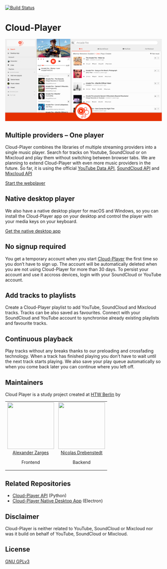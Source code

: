 [![Build Status](https://travis-ci.org/Cloud-Player/web.svg?branch=master)](https://travis-ci.org/Cloud-Player/web)

# Cloud-Player
[![Cloud Player Teaser](./src/assets/meta/social/facebook.jpg)](https://cloud-player.io)

## Multiple providers – One player
Cloud-Player combines the libraries of multiple streaming providers into a single music player. 
Search for tracks on Youtube, SoundCloud or on Mixcloud and play them without switching between browser tabs.
We are planning to extend Cloud-Player with even more music providers in the future.
So far, it is using the official
[YouTube Data API](https://developers.google.com/youtube/v3/docs),
[SoundCloud API](https://developers.soundcloud.com/docs/api) and 
[Mixcloud API](https://www.mixcloud.com/developers/)

[Start the webplayer](https://cloud-player.io)

## Native desktop player
We also have a native desktop player for macOS and Windows, so you can install the Cloud-Player app on your desktop 
and control the player with your media keys on your keyboard.

[Get the native desktop app](https://github.com/Cloud-Player/desktop-app)

## No signup required
You get a temporary account when you start [Cloud-Player](https://cloud-player.io) the first time 
so you don’t have to sign up. 
The account will be automatically deleted when you are not using Cloud-Player for more than 30 days.
To persist your account and use it accross devices, login with your SoundCloud or YouTube account.

## Add tracks to playlists
Create a Cloud-Player playlist to add YouTube, SoundCloud and Mixcloud tracks. Tracks can be also saved as favourites. 
Connect with your SoundCloud and YouTube account to synchronise already existing playlists and favourite tracks.

## Continuous playback
Play tracks without any breaks thanks to our preloading and crossfading technology. 
When a track has finished playing you don’t have to wait until the next track starts playing.
We also save your play queue automatically so when you come back later you can continue where you left off.

## Maintainers
Cloud Player is a study project created at [HTW Berlin](http://www.htw-berlin.de/) by 

<table>
  <tbody>
    <tr>
      <td align="center" valign="top">
        <img width="150" height="150" src="https://github.com/zarlex.png?s=150">
        <br>
        <a href="https://github.com/zarlex">Alexander Zarges</a>
        <p>Frontend</p>
      </td>
      <td align="center" valign="top">
        <img width="150" height="150" src="https://github.com/cutoffthetop.png?s=150">
        <br>
        <a href="https://github.com/cutoffthetop">Nicolas Drebenstedt</a>
        <p>Backend</p>
      </td>
     </tr>
  </tbody>
</table>

## Related Repositories
- [Cloud-Player API](https://github.com/Cloud-Player/api) (Python)
- [Cloud-Player Native Desktop App](https://github.com/Cloud-Player/desktop-app) (Electron)

## Disclaimer
Cloud-Player is neither related to YouTube, SoundCloud or Mixcloud nor was it build on behalf of YouTube, SoundCloud or Mixcloud.

## License
[GNU GPLv3](./LICENSE)
